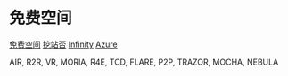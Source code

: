 # 免费空间
[免费空间](http://ccaeo.com/?i=1)
[挖站否](https://wzfou.com/wzfou-php-kongjian/)
[Infinity](https://www.infinityfree.net/)
[Azure](https://azure.microsoft.com/zh-tw/pricing/purchase-options/pay-as-you-go/)

AIR, R2R, VR, MORIA, R4E, TCD, FLARE, P2P, TRAZOR, MOCHA, NEBULA
